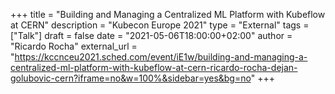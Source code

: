 +++
title = "Building and Managing a Centralized ML Platform with Kubeflow at CERN"
description = "Kubecon Europe 2021"
type = "External"
tags = ["Talk"]
draft = false
date = "2021-05-06T18:00:00+02:00"
author = "Ricardo Rocha"
external_url = "https://kccnceu2021.sched.com/event/iE1w/building-and-managing-a-centralized-ml-platform-with-kubeflow-at-cern-ricardo-rocha-dejan-golubovic-cern?iframe=no&w=100%&sidebar=yes&bg=no"
+++
